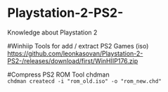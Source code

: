 # Playstation-2-PS2-
Knowledge about Playstation 2

#Winhiip
Tools for add / extract PS2 Games (iso)
https://github.com/leonkasovan/Playstation-2-PS2-/releases/download/first/WinHIIP176.zip

#Compress PS2 ROM
Tool chdman  
`chdman createcd -i "rom_old.iso" -o "rom_new.chd"`
